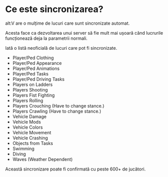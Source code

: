 # Ce este sincronizarea?

alt:V are o mulțime de lucuri care sunt sincronizate automat.

Acesta face ca dezvoltarea unui server să fie mult mai ușoară când lucrurile funcționează deja la parametrii normali.

Iată o listă neoficială de lucuri care pot fi sincronizate.

-   Player/Ped Clothing
-   Player/Ped Appearance
-   Player/Ped Animations
-   Player/Ped Tasks
-   Player/Ped Driving Tasks
-   Players on Ladders
-   Players Shooting
-   Players Fist Fighting
-   Players Rolling
-   Players Crouching (Have to change stance.)
-   Players Crawling (Have to change stance.)
-   Vehicle Damage
-   Vehicle Mods
-   Vehicle Colors
-   Vehicle Movement
-   Vehicle Crashing
-   Objects from Tasks
-   Swimming
-   Diving
-   Waves (Weather Dependent)

Această sincronizare poate fi confirmată cu peste 600+ de jucători.
